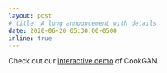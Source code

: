 ```yaml
---
layout: post
# title: A long announcement with details
date: 2020-06-20 05:30:00-0500
inline: true
---
```


Check out our [interactive demo](http://foodai.cs.rutgers.edu:2019/) of CookGAN.
